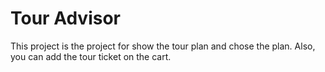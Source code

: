 # Tour Advisor

This project is the project for show the tour plan and chose the plan. Also, you can add the tour ticket on the cart.
